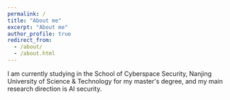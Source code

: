 ```yaml
---
permalink: /
title: "About me"
excerpt: "About me"
author_profile: true
redirect_from: 
  - /about/
  - /about.html
---
```


I am currently studying in the School of Cyberspace Security, Nanjing University of Science & Technology for my master's degree, and my main research direction is AI security.

